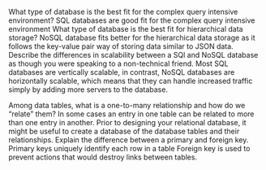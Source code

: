 What type of database is the best fit for the complex query intensive environment?
SQL databases are good fit for the complex query intensive environment
What type of database is the best fit for hierarchical data storage?
 NoSQL database fits better for the hierarchical data storage as it follows the key-value pair way of storing data similar to JSON data.
Describe the differences in scalability between a SQl and NoSQL database as though you were speaking to a non-technical friend.
Most SQL databases are vertically scalable, in contrast, NoSQL databases are horizontally scalable, which means that they can handle increased traffic simply by adding more servers to the database.



Among data tables, what is a one-to-many relationship and how do we “relate” them?
In some cases an entry in one table can be related to more than one entry in another.
Prior to designing your relational database, it might be useful to create a database of the database tables and their relationships.
Explain the difference between a primary and foreign key.
  Primary keys uniquely identify each row in a table
  Foreign key is used to prevent actions that would destroy links between tables.
